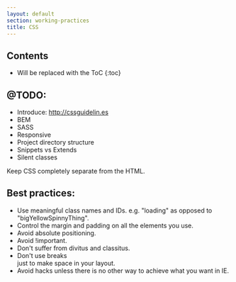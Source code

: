 ```yaml
---
layout: default
section: working-practices
title: CSS
---
```


## Contents

* Will be replaced with the ToC
{:toc}

## @TODO:

* Introduce: <a href="http://cssguidelin.es">http://cssguidelin.es</a>
* BEM
* SASS
* Responsive
* Project directory structure
* Snippets vs Extends
* Silent classes


Keep CSS completely separate from the HTML.

## Best practices:

* Use meaningful class names and IDs. e.g. "loading" as opposed to "bigYellowSpinnyThing".
* Control the margin and padding on all the elements you use.
* Avoid absolute positioning.
* Avoid !important.
* Don't suffer from divitus and classitus.
* Don't use breaks <br /> just to make space in your layout.
* Avoid hacks unless there is no other way to achieve what you want in IE.

